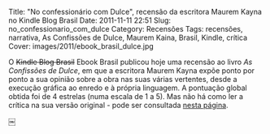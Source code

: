 Title: \"No confessionário com Dulce\", recensão da escritora Maurem Kayna no Kindle Blog Brasil
Date: 2011-11-11 22:51
Slug: no_confessionario_com_dulce
Category: Recensões
Tags: recensões, narrativa, As Confissões de Dulce, Maurem Kaina, Brasil, Kindle, crítica
Cover: images/2011/ebook_brasil_dulce.jpg


O <strike>Kindle Blog Brasil</strike> Ebook Brasil publicou hoje uma recensão ao livro *As Confissões de Dulce*, em que a escritora Maurem Kayna expõe ponto por ponto a sua opinião sobre a obra nas suas várias vertentes, desde a execução gráfica ao enredo e à própria linguagem. A pontuação global obtida foi de 4 estrelas (numa escala de 1 a 5). Mas não há como ler a crítica na sua versão original - pode ser consultada [nesta página](http://www.ebookbr.com/2011/11/no-confessionario-com-dulce-updated.html).

￼

